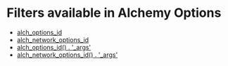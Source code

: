# Filters available in Alchemy Options

* [alch_options_id](alch_options_id.md)
* [alch_network_options_id](alch_network_options_id.md)
* [alch_options_id() . '_args'](alch_options_id_args.md)
* [alch_network_options_id() . '_args'](alch_network_options_id_args.md)